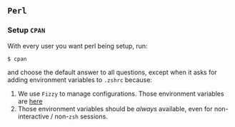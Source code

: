 ## `Perl`

### Setup `CPAN`

With every user you want perl being setup, run:

```ShellSession
$ cpan
```

and choose the default answer to all questions, except when it asks for adding environment variables to `.zshrc` because:

1. We use `Fizzy` to manage configurations. Those environment variables are [here](https://github.com/alem0lars/configs/blob/master/linux/gentoo/env/90perl.tt)
2. Those environment variables should be *always* available, even for non-interactive / non-`zsh` sessions.
